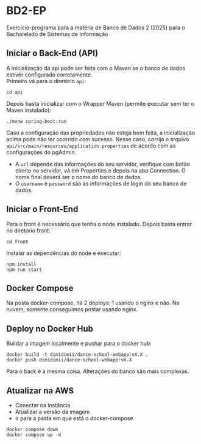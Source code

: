 # BD2-EP
Exercício-programa para a matéria de Banco de Dados 2 (2025) para o Bacharelado de Sistemas de Informação 

## Iniciar o Back-End (API)
A inicialização da api pode ser feita com o Maven se o banco de dados estiver configurado corretamente.\
Primeiro vá para o diretório `api`:
```
cd api
```
Depois basta inicializar com o Wrapper Maven (permite executar sem ter o Maven instalado):
```
./mvnw spring-boot:run
```
Caso a configuração das propriedades não esteja bem feita, a inicialização acima pode não ter ocorrido com sucesso. Nesse caso, corrija o arquivo `api/src/main/resources/application.properties` de acordo com as configurações do pgAdmin.
- A `url` depende das informações do seu servidor, verifique com botão direito no servidor, vá em Properties e depois na aba Connection. O nome final deverá ser o nome do banco de dados.
- O `username` e `password` são as informações de login do seu banco de dados.

## Iniciar o Front-End
Para o front é necessário que tenha o node instalado. Depois basta entrar no diretório front:
```
cd front
```
Instalar as dependências do node e executar:
```
npm install
npm run start
```

## Docker Compose

Na posta docker-compose, há 2 deploys: 1 usando o nginx e não. Na nuvem, somente conseguimos postar usando nginx.

## Deploy no Docker Hub

Buildar a imagem localmente e pushar para o docker hub:

```
docker build -t dimidimii/dance-school-webapp:vX.X .
docker push dimidimii/dance-school-webapp:vX.X
```

Para o back é a mesma coisa. Alterações do banco são mais complexas.

## Atualizar na AWS

- Conectar na instância
- Atualizar a versão da imagem
- ir para a pasta em que está o docker-compose

```
docker compose down
docker compose up -d
```